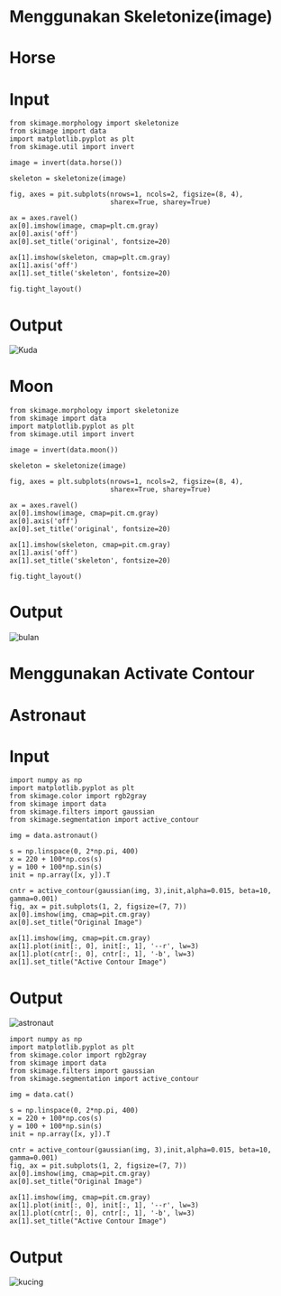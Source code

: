 
# Menggunakan Skeletonize(image)

# Horse

# Input 
```
from skimage.morphology import skeletonize
from skimage import data
import matplotlib.pyplot as plt
from skimage.util import invert

image = invert(data.horse())

skeleton = skeletonize(image)

fig, axes = pit.subplots(nrows=1, ncols=2, figsize=(8, 4),
                         sharex=True, sharey=True)

ax = axes.ravel()
ax[0].imshow(image, cmap=plt.cm.gray)
ax[0].axis('off')
ax[0].set_title('original', fontsize=20)

ax[1].imshow(skeleton, cmap=plt.cm.gray)
ax[1].axis('off')
ax[1].set_title('skeleton', fontsize=20)

fig.tight_layout()
```
# Output
![Kuda](https://github.com/muhammadzidanfadilah/Pengolahan_Citra_Pertemuan_11/assets/115553474/92aec015-f52f-45c7-96e3-515931a5b4bb)


# Moon
```
from skimage.morphology import skeletonize
from skimage import data
import matplotlib.pyplot as plt
from skimage.util import invert

image = invert(data.moon())

skeleton = skeletonize(image)

fig, axes = plt.subplots(nrows=1, ncols=2, figsize=(8, 4),
                         sharex=True, sharey=True)

ax = axes.ravel()
ax[0].imshow(image, cmap=pit.cm.gray)
ax[0].axis('off')
ax[0].set_title('original', fontsize=20)

ax[1].imshow(skeleton, cmap=pit.cm.gray)
ax[1].axis('off')
ax[1].set_title('skeleton', fontsize=20)

fig.tight_layout()
```
# Output
![bulan](https://github.com/muhammadzidanfadilah/Pengolahan_Citra_Pertemuan_11/assets/115553474/91987510-01d9-4d07-b5a6-618922c35de1)




# Menggunakan Activate Contour
# Astronaut
# Input

```
import numpy as np
import matplotlib.pyplot as plt
from skimage.color import rgb2gray
from skimage import data
from skimage.filters import gaussian
from skimage.segmentation import active_contour

img = data.astronaut()

s = np.linspace(0, 2*np.pi, 400)
x = 220 + 100*np.cos(s)
y = 100 + 100*np.sin(s)
init = np.array([x, y]).T

cntr = active_contour(gaussian(img, 3),init,alpha=0.015, beta=10, gamma=0.001)
fig, ax = pit.subplots(1, 2, figsize=(7, 7))
ax[0].imshow(img, cmap=pit.cm.gray)
ax[0].set_title("Original Image")

ax[1].imshow(img, cmap=pit.cm.gray)
ax[1].plot(init[:, 0], init[:, 1], '--r', lw=3)
ax[1].plot(cntr[:, 0], cntr[:, 1], '-b', lw=3)
ax[1].set_title("Active Contour Image")
```

# Output
![astronaut](https://github.com/muhammadzidanfadilah/Pengolahan_Citra_Pertemuan_11/assets/115553474/379c64b5-0c75-4be8-974c-618127fdf1b8)


```
import numpy as np
import matplotlib.pyplot as plt
from skimage.color import rgb2gray
from skimage import data
from skimage.filters import gaussian
from skimage.segmentation import active_contour

img = data.cat()

s = np.linspace(0, 2*np.pi, 400)
x = 220 + 100*np.cos(s)
y = 100 + 100*np.sin(s)
init = np.array([x, y]).T

cntr = active_contour(gaussian(img, 3),init,alpha=0.015, beta=10, gamma=0.001)
fig, ax = pit.subplots(1, 2, figsize=(7, 7))
ax[0].imshow(img, cmap=pit.cm.gray)
ax[0].set_title("Original Image")

ax[1].imshow(img, cmap=pit.cm.gray)
ax[1].plot(init[:, 0], init[:, 1], '--r', lw=3)
ax[1].plot(cntr[:, 0], cntr[:, 1], '-b', lw=3)
ax[1].set_title("Active Contour Image")
```

# Output
![kucing](https://github.com/muhammadzidanfadilah/Pengolahan_Citra_Pertemuan_11/assets/115553474/0dd52a2d-6221-411f-923b-e6616055d586)
